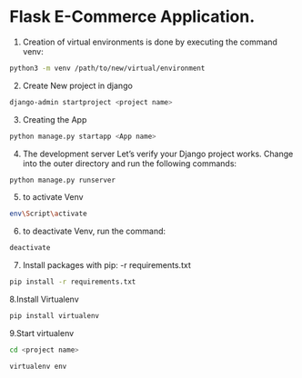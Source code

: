 # Flask E-Commerce Application.
1. Creation of virtual environments is done by executing the command venv:
```bash
python3 -m venv /path/to/new/virtual/environment
```
2. Create New project in django
```bash
django-admin startproject <project name>
```
3. Creating the App
```bash
python manage.py startapp <App name>
```
4. The development server
Let’s verify your Django project works. 
Change into the outer <project> directory and run the following commands:
```bash
python manage.py runserver
```
5. to activate Venv
```bash
env\Script\activate
```
6. to deactivate Venv, run the command:
```bash
deactivate
```
7. Install packages with pip: -r requirements.txt
```bash
pip install -r requirements.txt
```
8.Install Virtualenv 
```bash
pip install virtualenv
```
9.Start virtualenv 
```bash
cd <project name>
```
```bash
virtualenv env
```

